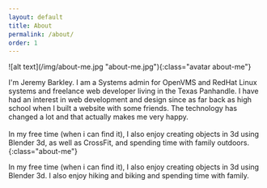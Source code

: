 ```yaml
---
layout: default
title: About
permalink: /about/
order: 1
---
```

<div class="jumbotron" markdown="1">
![alt text](/img/about-me.jpg "about-me.jpg"){:class="avatar about-me"}

</div>
<div class="container" markdown="1">

I'm Jeremy Barkley. I am a Systems admin for OpenVMS and RedHat Linux systems and freelance web developer living in the Texas Panhandle. I have had an interest in web development and design since as far back as high school when I built a website with some friends. The technology has changed a lot and that actually makes me very happy.
<br><br>In my free time (when i can find it), I also enjoy creating objects in 3d using Blender 3d, as well as CrossFit, and spending time with family outdoors.
{:class="about-me"}



In my free time (when i can find it), I also enjoy creating objects in 3d using Blender 3d. I also enjoy hiking and biking and spending time with family.
